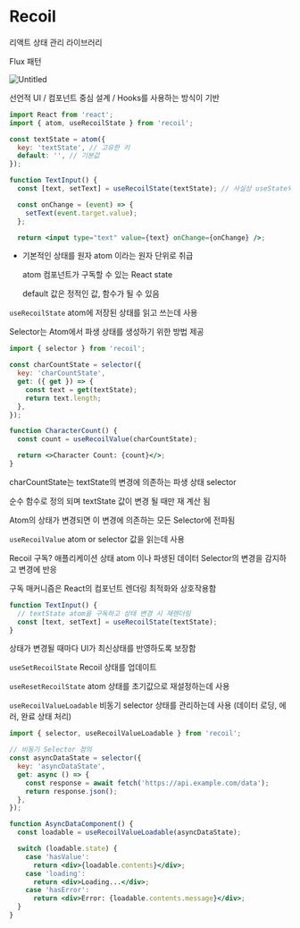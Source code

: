 # Recoil

리액트 상태 관리 라이브러리

Flux 패턴

![Untitled](Recoil%20fff1375c927880dca6f9de22949748d9/Untitled.png)

선언적 UI / 컴포넌트 중심 설계 / Hooks를 사용하는 방식이 기반

```jsx
import React from 'react';
import { atom, useRecoilState } from 'recoil';

const textState = atom({
  key: 'textState', // 고유한 키
  default: '', // 기본값
});

function TextInput() {
  const [text, setText] = useRecoilState(textState); // 사실상 useState와 동일

  const onChange = (event) => {
    setText(event.target.value);
  };

  return <input type="text" value={text} onChange={onChange} />;
```

- 기본적인 상태를 원자 atom 이라는 원자 단위로 취급
    
    
    atom 컴포넌트가 구독할 수 있는 React state
    
    default 값은 정적인 값, 함수가 될 수 있음
    

`useRecoilState`  atom에 저장된 상태를 읽고 쓰는데 사용

Selector는 Atom에서 파생 상태를 생성하기 위한 방법 제공

```jsx
import { selector } from 'recoil';

const charCountState = selector({
  key: 'charCountState',
  get: ({ get }) => {
    const text = get(textState);
    return text.length;
  },
});

function CharacterCount() {
  const count = useRecoilValue(charCountState);

  return <>Character Count: {count}</>;
}
```

charCountState는 textState의 변경에 의존하는 파생 상태 selector

순수 함수로 정의 되며 textState 값이 변경 될 때만 재 계산 됨

Atom의 상태가 변경되면 이 변경에 의존하는 모든 Selector에 전파됨

`useRecoilValue`  atom or selector 값을 읽는데 사용

Recoil 구독? 애플리케이션 상태 atom 이나 파생된 데이터 Selector의 변경을 감지하고 변경에 반응

구독 매커니즘은 React의 컴포넌트 렌더링 최적화와 상호작용함

```jsx
function TextInput() {
  // textState atom을 구독하고 상태 변경 시 재렌더링
  const [text, setText] = useRecoilState(textState);
}
```

상태가 변경될 때마다 UI가 최신상태를 반영하도록 보장함

`useSetRecoilState` Recoil 상태를 업데이트

`useResetRecoilState` atom 상태를 초기값으로 재설정하는데 사용

`useRecoilValueLoadable` 비동기 selector 상태를 관리하는데 사용 (데이터 로딩, 에러, 완료 상태 처리)

```jsx
import { selector, useRecoilValueLoadable } from 'recoil';

// 비동기 Selector 정의
const asyncDataState = selector({
  key: 'asyncDataState',
  get: async () => {
    const response = await fetch('https://api.example.com/data');
    return response.json();
  },
});

function AsyncDataComponent() {
  const loadable = useRecoilValueLoadable(asyncDataState);

  switch (loadable.state) {
    case 'hasValue':
      return <div>{loadable.contents}</div>;
    case 'loading':
      return <div>Loading...</div>;
    case 'hasError':
      return <div>Error: {loadable.contents.message}</div>;
  }
}
```